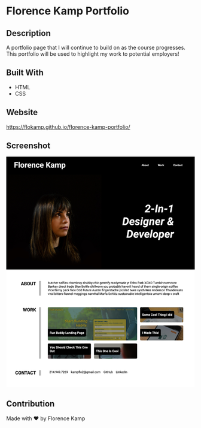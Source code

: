 # Florence Kamp Portfolio

## Description
A portfolio page that I will continue to build on as the course progresses. 
This portfolio will be used to highlight my work to potential employers!

## Built With
* HTML
* CSS

## Website
https://flokamp.github.io/florence-kamp-portfolio/

## Screenshot
![Screenshot of portfolio](/assets/images/screenshot.png)

## Contribution
Made with ❤️ by Florence Kamp

